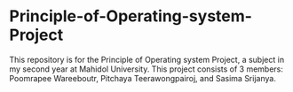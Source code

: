 # Principle-of-Operating-system-Project
This repository is for the Principle of Operating system Project, a subject in my second year at Mahidol University.
This project consists of 3 members: Poomrapee Wareeboutr, Pitchaya Teerawongpairoj, and Sasima Srijanya.
